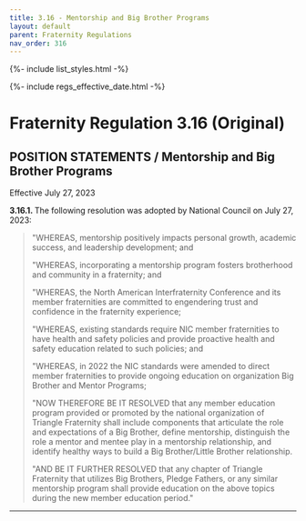 ```yaml
---
title: 3.16 - Mentorship and Big Brother Programs
layout: default
parent: Fraternity Regulations
nav_order: 316
---
```


{%- include list_styles.html -%}

{%- include regs_effective_date.html -%}

# Fraternity Regulation 3.16 (Original)

## POSITION STATEMENTS / Mentorship and Big Brother Programs

Effective July 27, 2023

<strong>
3.16.1.
</strong>
The following resolution was adopted by National Council on July 27, 2023:


<blockquote>

<p>"WHEREAS, mentorship positively impacts personal growth, academic success, and leadership development; and</p>

<p>"WHEREAS, incorporating a mentorship program fosters brotherhood and community in a fraternity; and</p>

<p>"WHEREAS, the North American Interfraternity Conference and its member fraternities are committed to engendering trust and confidence in the fraternity experience;</p>

<p>"WHEREAS, existing standards require NIC member fraternities to have health and safety policies and provide proactive health and safety education related to such policies; and</p>

<p>"WHEREAS, in 2022 the NIC standards were amended to direct member fraternities to provide ongoing education on organization Big Brother and Mentor Programs;</p>

<p>"NOW THEREFORE BE IT RESOLVED that any member education program provided or promoted by the national organization of Triangle Fraternity shall include components that articulate the role and expectations of a Big Brother, define mentorship, distinguish the role a mentor and mentee play in a mentorship relationship, and identify healthy ways to build a Big Brother/Little Brother relationship.</p>

<p>"AND BE IT FURTHER RESOLVED that any chapter of Triangle Fraternity that utilizes Big Brothers, Pledge Fathers, or any similar mentorship program shall provide education on the above topics during the new member education period."</p>
</blockquote>


---
